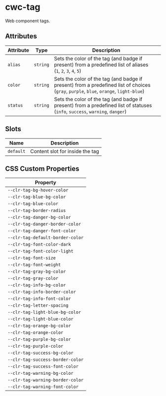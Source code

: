 # cwc-tag

Web component tags.

## Attributes

| Attribute | Type     | Description                                      |
|-----------|----------|--------------------------------------------------|
| `alias`   | `string` | Sets the color of the tag (and badge if present) from a predefined list of aliases <br/> (`1`, `2`, `3`, `4`, `5`) |
| `color`   | `string` | Sets the color of the tag (and badge if present) from a predefined list of choices <br/> (`gray`, `purple`, `blue`, `orange`, `light-blue`) |
| `status`  | `string` | Sets the color of the tag (and badge if present) from a predefined list of statuses <br/> (`info`, `success`, `warning`, `danger`) |

## Slots

| Name      | Description                     |
|-----------|---------------------------------|
| `default` | Content slot for inside the tag |

## CSS Custom Properties

| Property                         |
|----------------------------------|
| `--clr-tag-bg-hover-color`       |
| `--clr-tag-blue-bg-color`        |
| `--clr-tag-blue-color`           |
| `--clr-tag-border-radius`        |
| `--clr-tag-danger-bg-color`      |
| `--clr-tag-danger-border-color`  |
| `--clr-tag-danger-font-color`    |
| `--clr-tag-default-border-color` |
| `--clr-tag-font-color-dark`      |
| `--clr-tag-font-color-light`     |
| `--clr-tag-font-size`            |
| `--clr-tag-font-weight`          |
| `--clr-tag-gray-bg-color`        |
| `--clr-tag-gray-color`           |
| `--clr-tag-info-bg-color`        |
| `--clr-tag-info-border-color`    |
| `--clr-tag-info-font-color`      |
| `--clr-tag-letter-spacing`       |
| `--clr-tag-light-blue-bg-color`  |
| `--clr-tag-light-blue-color`     |
| `--clr-tag-orange-bg-color`      |
| `--clr-tag-orange-color`         |
| `--clr-tag-purple-bg-color`      |
| `--clr-tag-purple-color`         |
| `--clr-tag-success-bg-color`     |
| `--clr-tag-success-border-color` |
| `--clr-tag-success-font-color`   |
| `--clr-tag-warning-bg-color`     |
| `--clr-tag-warning-border-color` |
| `--clr-tag-warning-font-color`   |
